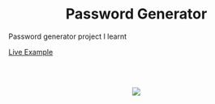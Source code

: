 <h1 align="center">Password Generator</h1>

Password generator project I learnt

[Live Example](https://itsksquare.github.io/Password_Generator/)

<br>
<br>

<p align="center">
    <img src="./assets/img/sample.png">
<p/>
